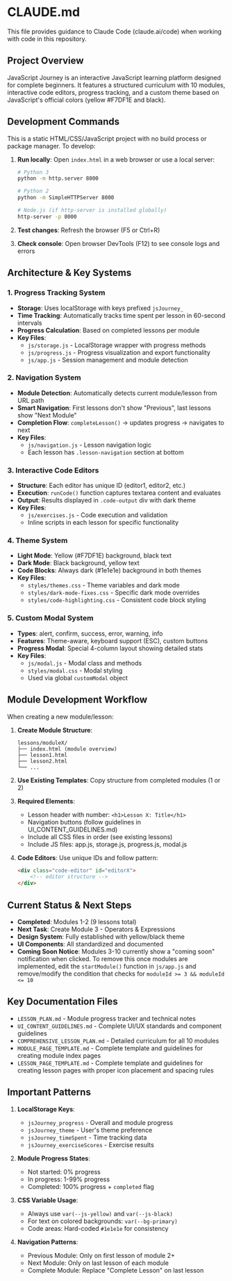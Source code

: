 # CLAUDE.md

This file provides guidance to Claude Code (claude.ai/code) when working with code in this repository.

## Project Overview

JavaScript Journey is an interactive JavaScript learning platform designed for complete beginners. It features a structured curriculum with 10 modules, interactive code editors, progress tracking, and a custom theme based on JavaScript's official colors (yellow #F7DF1E and black).

## Development Commands

This is a static HTML/CSS/JavaScript project with no build process or package manager. To develop:

1. **Run locally**: Open `index.html` in a web browser or use a local server:
   ```bash
   # Python 3
   python -m http.server 8000
   
   # Python 2
   python -m SimpleHTTPServer 8000
   
   # Node.js (if http-server is installed globally)
   http-server -p 8000
   ```

2. **Test changes**: Refresh the browser (F5 or Ctrl+R)

3. **Check console**: Open browser DevTools (F12) to see console logs and errors

## Architecture & Key Systems

### 1. Progress Tracking System
- **Storage**: Uses localStorage with keys prefixed `jsJourney_`
- **Time Tracking**: Automatically tracks time spent per lesson in 60-second intervals
- **Progress Calculation**: Based on completed lessons per module
- **Key Files**: 
  - `js/storage.js` - LocalStorage wrapper with progress methods
  - `js/progress.js` - Progress visualization and export functionality
  - `js/app.js` - Session management and module detection

### 2. Navigation System
- **Module Detection**: Automatically detects current module/lesson from URL path
- **Smart Navigation**: First lessons don't show "Previous", last lessons show "Next Module"
- **Completion Flow**: `completeLesson()` → updates progress → navigates to next
- **Key Files**:
  - `js/navigation.js` - Lesson navigation logic
  - Each lesson has `.lesson-navigation` section at bottom

### 3. Interactive Code Editors
- **Structure**: Each editor has unique ID (editor1, editor2, etc.)
- **Execution**: `runCode()` function captures textarea content and evaluates
- **Output**: Results displayed in `.code-output` div with dark theme
- **Key Files**:
  - `js/exercises.js` - Code execution and validation
  - Inline scripts in each lesson for specific functionality

### 4. Theme System
- **Light Mode**: Yellow (#F7DF1E) background, black text
- **Dark Mode**: Black background, yellow text
- **Code Blocks**: Always dark (#1e1e1e) background in both themes
- **Key Files**:
  - `styles/themes.css` - Theme variables and dark mode
  - `styles/dark-mode-fixes.css` - Specific dark mode overrides
  - `styles/code-highlighting.css` - Consistent code block styling

### 5. Custom Modal System
- **Types**: alert, confirm, success, error, warning, info
- **Features**: Theme-aware, keyboard support (ESC), custom buttons
- **Progress Modal**: Special 4-column layout showing detailed stats
- **Key Files**:
  - `js/modal.js` - Modal class and methods
  - `styles/modal.css` - Modal styling
  - Used via global `customModal` object

## Module Development Workflow

When creating a new module/lesson:

1. **Create Module Structure**:
   ```
   lessons/moduleX/
   ├── index.html (module overview)
   ├── lesson1.html
   ├── lesson2.html
   └── ...
   ```

2. **Use Existing Templates**: Copy structure from completed modules (1 or 2)

3. **Required Elements**:
   - Lesson header with number: `<h1>Lesson X: Title</h1>`
   - Navigation buttons (follow guidelines in UI_CONTENT_GUIDELINES.md)
   - Include all CSS files in order (see existing lessons)
   - Include JS files: app.js, storage.js, progress.js, modal.js

4. **Code Editors**: Use unique IDs and follow pattern:
   ```html
   <div class="code-editor" id="editorX">
       <!-- editor structure -->
   </div>
   ```

## Current Status & Next Steps

- **Completed**: Modules 1-2 (9 lessons total)
- **Next Task**: Create Module 3 - Operators & Expressions
- **Design System**: Fully established with yellow/black theme
- **UI Components**: All standardized and documented
- **Coming Soon Notice**: Modules 3-10 currently show a "coming soon" notification when clicked. To remove this once modules are implemented, edit the `startModule()` function in `js/app.js` and remove/modify the condition that checks for `moduleId >= 3 && moduleId <= 10`

## Key Documentation Files

- `LESSON_PLAN.md` - Module progress tracker and technical notes
- `UI_CONTENT_GUIDELINES.md` - Complete UI/UX standards and component guidelines
- `COMPREHENSIVE_LESSON_PLAN.md` - Detailed curriculum for all 10 modules
- `MODULE_PAGE_TEMPLATE.md` - Complete template and guidelines for creating module index pages
- `LESSON_PAGE_TEMPLATE.md` - Complete template and guidelines for creating lesson pages with proper icon placement and spacing rules

## Important Patterns

1. **LocalStorage Keys**:
   - `jsJourney_progress` - Overall and module progress
   - `jsJourney_theme` - User's theme preference
   - `jsJourney_timeSpent` - Time tracking data
   - `jsJourney_exerciseScores` - Exercise results

2. **Module Progress States**:
   - Not started: 0% progress
   - In progress: 1-99% progress
   - Completed: 100% progress + `completed` flag

3. **CSS Variable Usage**:
   - Always use `var(--js-yellow)` and `var(--js-black)`
   - For text on colored backgrounds: `var(--bg-primary)`
   - Code areas: Hard-coded `#1e1e1e` for consistency

4. **Navigation Patterns**:
   - Previous Module: Only on first lesson of module 2+
   - Next Module: Only on last lesson of each module
   - Complete Module: Replace "Complete Lesson" on last lesson